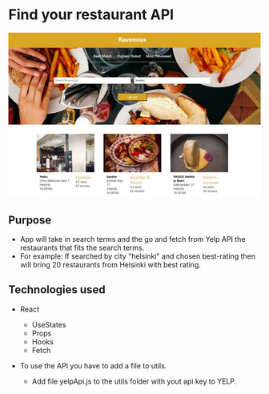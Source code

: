 # Find your restaurant API

![](./screenshot.jpg)

## Purpose

- App will take in search terms and the go and fetch from Yelp API the restaurants that fits the search terms.
- For example: If searched by city "helsinki" and chosen best-rating then will bring 20 restaurants from Helsinki with best rating.

## Technologies used

- React

  - UseStates
  - Props
  - Hooks
  - Fetch

- To use the API you have to add a file to utils.
  - Add file yelpApi.js to the utils folder with yout api key to YELP.
